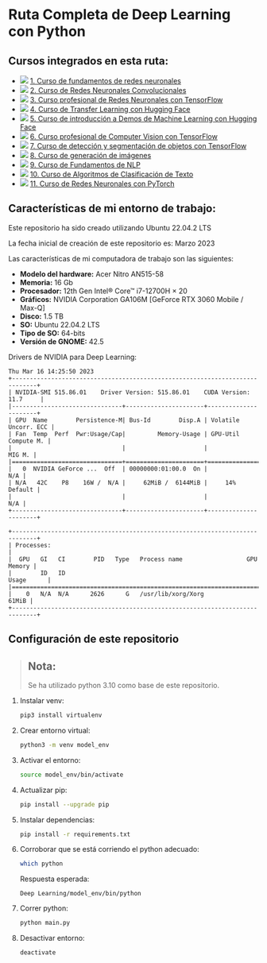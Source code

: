 # Ruta Completa de Deep Learning con Python

## Cursos integrados en esta ruta:

- ![](https://geps.dev/progress/100) [1. Curso de fundamentos de redes neuronales](1%20Curso%20de%20fundamentos%20de%20redes%20neuronales) 
- ![](https://geps.dev/progress/100) [2. Curso de Redes Neuronales Convolucionales](2%20Curso%20de%20Redes%20Neuronales%20Convolucionales)
- ![](https://geps.dev/progress/100) [3. Curso profesional de Redes Neuronales con TensorFlow](3%20Curso%20profesional%20de%20Redes%20Neuronales%20con%20TensorFlow)
- ![](https://geps.dev/progress/100) [4. Curso de Transfer Learning con Hugging Face](4%20Curso%20de%20Transfer%20Learning%20con%20Hugging%20Face)
- ![](https://geps.dev/progress/100) [5. Curso de introducción a Demos de Machine Learning con Hugging Face](5%20Curso%20de%20introducción%20a%20Demos%20de%20Machine%20Learning%20con%20Hugging%20Face)
- ![](https://geps.dev/progress/100) [6. Curso profesional de Computer Vision con TensorFlow](6%20Curso%20de%20detección%20y%20segmentación%20de%20objetos%20con%20Tensorflow)
- ![](https://geps.dev/progress/85) [7. Curso de detección y segmentación de objetos con TensorFlow](7%20Curso%20profesional%20de%20Computer%20Vision%20con%20TensorFlow)
- ![](https://geps.dev/progress/0) [8. Curso de generación de imágenes](8%20Curso%20de%20generación%20de%20imágenes)
- ![](https://geps.dev/progress/100) [9. Curso de Fundamentos de NLP](9%20Curso%20de%20Fundamentos%20de%20NLP)
- ![](https://geps.dev/progress/31) [10. Curso de Algoritmos de Clasificación de Texto](10%20Curso%20de%20Algoritmos%20de%20Clasificación%20de%20Texto)
- ![](https://geps.dev/progress/95) [11. Curso de Redes Neuronales con PyTorch](11%20Curso%20de%20Redes%20Neuronales%20con%20PyTorch%20)


## Características de mi entorno de trabajo:

Este repositorio ha sido creado utilizando Ubuntu 22.04.2 LTS

La fecha inicial de creación de este repositorio es: Marzo 2023

Las características de mi computadora de trabajo son las siguientes:

- **Modelo del hardware:** Acer Nitro AN515-58
- **Memoria:** 16 Gb
- **Procesador:** 12th Gen Intel® Core™ i7-12700H × 20
- **Gráficos:** NVIDIA Corporation GA106M [GeForce RTX 3060 Mobile / Max-Q] 
- **Disco:** 1.5 TB
- **SO:** Ubuntu 22.04.2 LTS
- **Tipo de SO:** 64-bits
- **Versión de GNOME:** 42.5

Drivers de NVIDIA para Deep Learning:

```commandline
Thu Mar 16 14:25:50 2023       
+-----------------------------------------------------------------------------+
| NVIDIA-SMI 515.86.01    Driver Version: 515.86.01    CUDA Version: 11.7     |
|-------------------------------+----------------------+----------------------+
| GPU  Name        Persistence-M| Bus-Id        Disp.A | Volatile Uncorr. ECC |
| Fan  Temp  Perf  Pwr:Usage/Cap|         Memory-Usage | GPU-Util  Compute M. |
|                               |                      |               MIG M. |
|===============================+======================+======================|
|   0  NVIDIA GeForce ...  Off  | 00000000:01:00.0  On |                  N/A |
| N/A   42C    P8    16W /  N/A |     62MiB /  6144MiB |     14%      Default |
|                               |                      |                  N/A |
+-------------------------------+----------------------+----------------------+
                                                                               
+-----------------------------------------------------------------------------+
| Processes:                                                                  |
|  GPU   GI   CI        PID   Type   Process name                  GPU Memory |
|        ID   ID                                                   Usage      |
|=============================================================================|
|    0   N/A  N/A      2626      G   /usr/lib/xorg/Xorg                 61MiB |
+-----------------------------------------------------------------------------+
```

## Configuración de este repositorio

> ## Nota:
> Se ha utilizado python 3.10 como base de este repositorio.

1. Instalar venv:
    ```bash
    pip3 install virtualenv
    ```

2. Crear entorno virtual:
    ```bash
    python3 -m venv model_env
    ```
3. Activar el entorno:
    ```bash
    source model_env/bin/activate
    ```
4. Actualizar pip:
   ```bash
   pip install --upgrade pip
   ```
5. Instalar dependencias:
    ```bash
    pip install -r requirements.txt
    ```
6. Corroborar que se está corriendo el python adecuado:
   ```bash
   which python
   ```
   Respuesta esperada:
   ```commandline
   Deep Learning/model_env/bin/python
   ```
7. Correr python:
    ```bash
    python main.py
    ```

8. Desactivar entorno:
   ```bash
   deactivate
   ```

